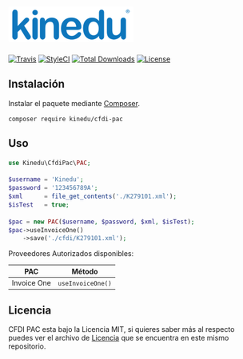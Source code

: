 # ![Kinedu](https://raw.githubusercontent.com/Kinedu/cfdi-pac/gh-pages/assets/img/logo.png)

[![Travis](https://img.shields.io/travis/Kinedu/cfdi-pac.svg?style=flat-square)](https://travis-ci.org/Kinedu/cfdi-pac)
[![StyleCI](https://styleci.io/repos/121293481/shield?branch=master)](https://styleci.io/repos/121293481)
[![Total Downloads](https://poser.pugx.org/kinedu/cfdi-pac/downloads?format=flat-square)](https://packagist.org/packages/kinedu/cfdi-pac)
[![License](https://img.shields.io/github/license/kinedu/cfdi-pac.svg?style=flat-square)](https://packagist.org/packages/kinedu/cfdi-pac)

## Instalación

Instalar el paquete mediante [Composer](https://getcomposer.org/).

```shell
composer require kinedu/cfdi-pac
```

## Uso
```php
use Kinedu\CfdiPac\PAC;

$username = 'Kinedu';
$password = '123456789A';
$xml      = file_get_contents('./K279101.xml');
$isTest   = true;

$pac = new PAC($username, $password, $xml, $isTest);
$pac->useInvoiceOne()
    ->save('./cfdi/K279101.xml');
```

Proveedores Autorizados disponibles:

PAC          | Método
------------ | -----------------
Invoice One  | `useInvoiceOne()`

## Licencia

CFDI PAC esta bajo la Licencia MIT, si quieres saber más al respecto puedes ver el archivo de [Licencia](LICENSE) que se encuentra en este mismo repositorio.
